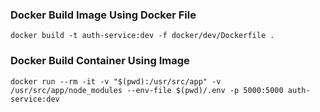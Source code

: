 ### Docker Build Image Using Docker File

```
docker build -t auth-service:dev -f docker/dev/Dockerfile .
```

### Docker Build Container Using Image

```
docker run --rm -it -v "$(pwd):/usr/src/app" -v /usr/src/app/node_modules --env-file $(pwd)/.env -p 5000:5000 auth-service:dev
```
